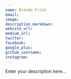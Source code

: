 ```yaml
---
name: Brenda Frisk
email:
image:
description_markdown:
website_url:
medium_url:
twitter:
facebook:
google_plus:
github_username:
instagram:
---
```


Enter your description here...
